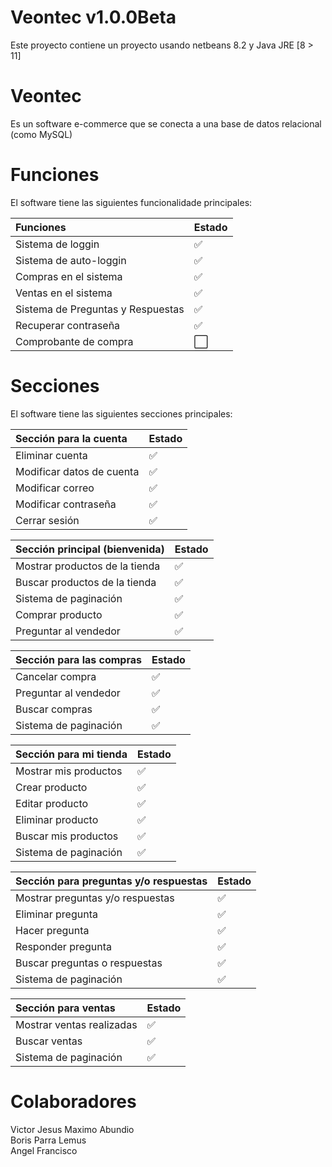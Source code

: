 # Veontec v1.0.0Beta
Este proyecto contiene un proyecto usando netbeans 8.2 y Java JRE [8 > 11]

# Veontec
Es un software e-commerce que se conecta a una base de datos relacional (como MySQL) <br>

# Funciones
El software tiene las siguientes funcionalidade principales: <br>

Funciones | Estado 
:------------ | :-------------
Sistema de loggin | :white_check_mark: 
Sistema de auto-loggin | :white_check_mark: 
Compras en el sistema | :white_check_mark: 
Ventas en el sistema | :white_check_mark: 
Sistema de Preguntas y Respuestas | :white_check_mark: 
Recuperar contraseña | :white_check_mark:
Comprobante de compra | :white_large_square:

# Secciones
El software tiene las siguientes secciones principales: <br>

Sección para la cuenta | Estado 
:------------ | :-------------
Eliminar cuenta | :white_check_mark:
Modificar datos de cuenta | :white_check_mark:
Modificar correo | :white_check_mark:
Modificar contraseña | :white_check_mark:
Cerrar sesión | :white_check_mark:

Sección principal (bienvenida) | Estado
:------------ | :------------- 
Mostrar productos de la tienda | :white_check_mark:
Buscar productos de la tienda | :white_check_mark:
Sistema de paginación | :white_check_mark:
Comprar producto | :white_check_mark:
Preguntar al vendedor | :white_check_mark:

Sección para las compras | Estado
:------------ | :-------------
Cancelar compra | :white_check_mark:
Preguntar al vendedor | :white_check_mark:
Buscar compras | :white_check_mark:
Sistema de paginación | :white_check_mark:

Sección para mi tienda | Estado
:------------ | :-------------
Mostrar mis productos | :white_check_mark:
Crear producto | :white_check_mark: 
Editar producto | :white_check_mark:
Eliminar producto | :white_check_mark:
Buscar mis productos | :white_check_mark:
Sistema de paginación | :white_check_mark:

Sección para preguntas y/o respuestas | Estado
:------------ | :-------------
Mostrar preguntas y/o respuestas | :white_check_mark:
Eliminar pregunta | :white_check_mark: 
Hacer pregunta | :white_check_mark: 
Responder pregunta | :white_check_mark: 
Buscar preguntas o respuestas | :white_check_mark:
Sistema de paginación | :white_check_mark:

Sección para ventas | Estado
:------------ | :-------------
Mostrar ventas realizadas | :white_check_mark:
Buscar ventas | :white_check_mark:
Sistema de paginación | :white_check_mark:

# Colaboradores
Victor Jesus Maximo Abundio <br>
Boris Parra Lemus <br>
Angel Francisco <br>
